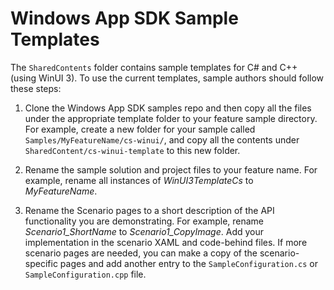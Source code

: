 # Windows App SDK Sample Templates

The `SharedContents` folder contains sample templates for C# and C++ (using WinUI 3). To use the
current templates, sample authors should follow these steps:

1. Clone the Windows App SDK samples repo and then copy all the files under the appropriate template
   folder to your feature sample directory. For example, create a new folder for your sample called
   `Samples/MyFeatureName/cs-winui/`, and copy all the contents under
   `SharedContent/cs-winui-template` to this new folder.

2. Rename the sample solution and project files to your feature name. For example, rename all
   instances of _WinUI3TemplateCs_ to _MyFeatureName_.

3. Rename the Scenario pages to a short description of the API functionality you are demonstrating.
   For example, rename _Scenario1_ShortName_ to _Scenario1_CopyImage_. Add your implementation in
   the scenario XAML and code-behind files. If more scenario pages are needed, you can make a copy
   of the scenario-specific pages and add another entry to the `SampleConfiguration.cs` or
   `SampleConfiguration.cpp` file.
